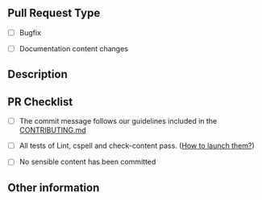 <!--
    Thank you for proposing this Pull Request. We ask you first to follow this template to include the information needed for a more comprehensible review.
-->

## Pull Request Type

<!-- What kind of change does this PR introduce? Please check the one that applies to this PR using "x".  -->

- [ ] Bugfix
- [ ] Documentation content changes


## Description

<!-- 
    Please include here a description of the Pull Request: what you are modifying, why you are proposing it, why is important..
    Feel free to link a relevant issue that might be affected by your updates.
-->

## PR Checklist

<!-- TODO: Include update for the CONTRIBUTING file up-to-date regarding information about the commit -->

- [ ] The commit message follows our guidelines included in the [CONTRIBUTING.md](../blob/main/CONTRIBUTING.md#how-to-submit-a-pr)
- [ ] All tests of Lint, cspell and check-content pass. ([How to launch them?](../blob/main/CONTRIBUTING.md#content-checks))
- [ ] No sensible content has been committed


## Other information

<!-- Use this space to include more information about your pull request. If you don't need to add anything, feel free to remove this section. -->